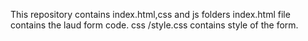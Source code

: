 This repository contains index.html,css and js folders
index.html file contains the laud form code.
css /style.css contains style of the form.
